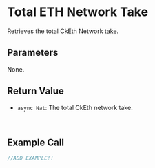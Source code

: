 # Total ETH Network Take

Retrieves the total CkEth Network take.

## Parameters

None.

## Return Value

- `async Nat`: The total CkEth network take.

&nbsp;

## Example Call

```Javascript
//ADD EXAMPLE!!
```